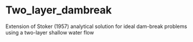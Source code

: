 # Two_layer_dambreak
Extension of Stoker (1957) analytical solution for ideal dam-break problems using a two-layer shallow water flow

